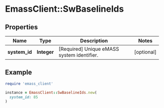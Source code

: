# EmassClient::SwBaselineIds

## Properties

| Name | Type | Description | Notes |
| ---- | ---- | ----------- | ----- |
| **system_id** | **Integer** | [Required] Unique eMASS system identifier. | [optional] |

## Example

```ruby
require 'emass_client'

instance = EmassClient::SwBaselineIds.new(
  system_id: 85
)
```

